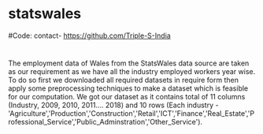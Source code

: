 # statswales

#Code: contact- https://github.com/Triple-S-India
#
The employment data of Wales from the StatsWales data source are taken as our requirement as we have all the industry employed workers year wise. To do so first we downloaded all required datasets in require form then apply some preprocessing techniques to make a dataset which is feasible for our computation. We got our dataset as it contains total of 11 columns (Industry, 2009, 2010, 2011…. 2018) and 10 rows (Each industry - 'Agriculture','Production','Construction','Retail','ICT','Finance','Real_Estate','Professional_Service','Public_Adminstration','Other_Service').      
